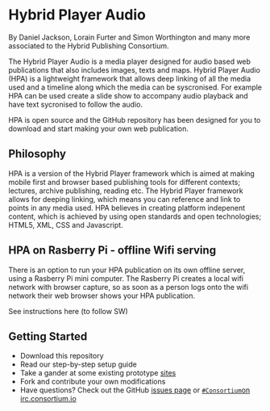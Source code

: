 # Hybrid Player Audio

By Daniel Jackson, Lorain Furter and Simon Worthington and many more associated to the Hybrid Publishing Consortium.

The Hybrid Player Audio is a media player designed for audio based web publications that also includes images, texts and maps. Hybrid Player Audio (HPA) is a lightweight framework that allows deep linking of all the media used and a timeline along which the media can be syscronised. For example HPA can be used create a slide show to accompany audio playback and have text sycronised to follow the audio.

HPA is open source and the GitHub repository has been designed for you to download and start making your own web publication.

## Philosophy

HPA is a version of the Hybrid Player framework which is aimed at making mobile first and browser based publishing tools for different contexts; lectures, archive publishing, reading etc. The Hybrid Player framework allows for deeping linking, which means you can reference and link to points in any media used. HPA believes in creating platform indepenent content, which is achieved by using open standards and open technologies; HTML5, XML, CSS and Javascript.

## HPA on Rasberry Pi - offline Wifi serving

There is an option to run your HPA publication on its own offline server, using a Rasberry Pi mini computer. The Rasberry Pi creates a local wifi network with browser capture, so as soon as a person logs onto the wifi network their web browser shows your HPA publication.

See instructions here (to follow SW)

## Getting Started

* Download this repository
* Read our step-by-step setup guide
* Take a gander at some existing prototype [sites](https://github.com/consortium/hybrid_player_audio/wiki/Sites)
* Fork and contribute your own modifications
* Have questions? Check out the GitHub [issues page](https://github.com/consortium/hybrid_player_audio/issues) or [`#Consortium`on irc.consortium.io](https://irc.consortium.io/)
